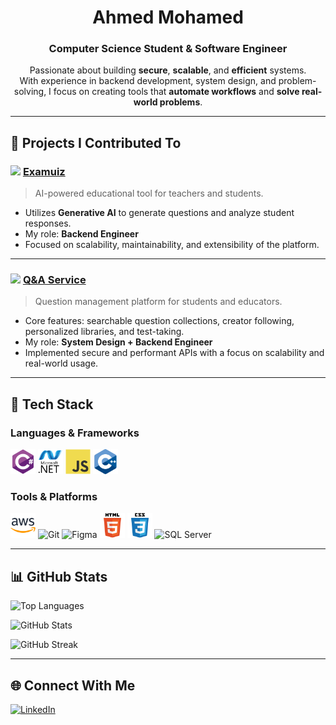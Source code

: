 <h1 align="center">Ahmed Mohamed</h1>
<h3 align="center">Computer Science Student & Software Engineer</h3>

<p align="center">
  Passionate about building <strong>secure</strong>, <strong>scalable</strong>, and <strong>efficient</strong> systems. <br/>
  With experience in backend development, system design, and problem-solving, I focus on creating tools that <strong>automate workflows</strong> and <strong>solve real-world problems</strong>.
</p>

---

## 🚀 Projects I Contributed To

### <img src="https://github.com/user-attachments/assets/4f96b56e-f8fb-4c94-85dc-087c14507eed" width="30"/> [Examuiz](https://github.com/AhmedMohammed204/Examuiz)
> AI-powered educational tool for teachers and students.

- Utilizes **Generative AI** to generate questions and analyze student responses.
- My role: **Backend Engineer**
- Focused on scalability, maintainability, and extensibility of the platform.

---

### <img src="https://github.com/user-attachments/assets/7a26c742-a9f8-4207-b0d8-9f6c67c78c18" width="30"/> [Q&A Service](https://github.com/Momennxd/Q-A-Service)
> Question management platform for students and educators.

- Core features: searchable question collections, creator following, personalized libraries, and test-taking.
- My role: **System Design + Backend Engineer**
- Implemented secure and performant APIs with a focus on scalability and real-world usage.

---

## 🧠 Tech Stack

### Languages & Frameworks

<p>
  <img src="https://raw.githubusercontent.com/devicons/devicon/master/icons/csharp/csharp-original.svg" width="40" title="C#"/>
  <img src="https://raw.githubusercontent.com/devicons/devicon/master/icons/dot-net/dot-net-original-wordmark.svg" width="40" title=".NET"/>
  <img src="https://raw.githubusercontent.com/devicons/devicon/master/icons/javascript/javascript-original.svg" width="40" title="JavaScript"/>
  <img src="https://raw.githubusercontent.com/devicons/devicon/master/icons/cplusplus/cplusplus-original.svg" width="40" title="C++"/>
</p>

### Tools & Platforms

<p>
  <img src="https://raw.githubusercontent.com/devicons/devicon/master/icons/amazonwebservices/amazonwebservices-original-wordmark.svg" width="40" title="AWS"/>
  <img src="https://www.vectorlogo.zone/logos/git-scm/git-scm-icon.svg" width="40" title="Git"/>
  <img src="https://www.vectorlogo.zone/logos/figma/figma-icon.svg" width="40" title="Figma"/>
  <img src="https://raw.githubusercontent.com/devicons/devicon/master/icons/html5/html5-original-wordmark.svg" width="40" title="HTML5"/>
  <img src="https://raw.githubusercontent.com/devicons/devicon/master/icons/css3/css3-original-wordmark.svg" width="40" title="CSS3"/>
  <img src="https://www.svgrepo.com/show/303229/microsoft-sql-server-logo.svg" width="40" title="SQL Server"/>
</p>

---

## 📊 GitHub Stats

<p align="left">
  <img src="https://github-readme-stats.vercel.app/api/top-langs?username=ahmedmohammed204&show_icons=true&locale=en&layout=compact" alt="Top Languages"/>
</p>

<p align="left">
  <img src="https://github-readme-stats.vercel.app/api?username=ahmedmohammed204&show_icons=true&locale=en" alt="GitHub Stats"/>
</p>

<p align="left">
  <img src="https://github-readme-streak-stats.herokuapp.com/?user=ahmedmohammed204" alt="GitHub Streak"/>
</p>

---

## 🌐 Connect With Me

<p align="left">
  <a href="https://linkedin.com/in/ahmedmohammed204" target="_blank">
    <img src="https://raw.githubusercontent.com/rahuldkjain/github-profile-readme-generator/master/src/images/icons/Social/linked-in-alt.svg" alt="LinkedIn" height="30" width="40" />
  </a>
</p>
